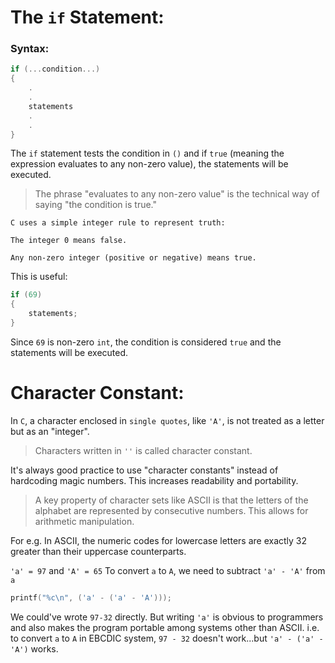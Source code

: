 # The `if` Statement:
### Syntax:
```c
if (...condition...)
{
    .
    .
    statements
    .
    .
}
```
The `if` statement tests the condition in `()` and if `true` (meaning the expression evaluates to any non-zero value), the statements will be executed.

> The phrase "evaluates to any non-zero value" is the technical way of saying "the condition is true."

`C uses a simple integer rule to represent truth:`

`The integer 0 means false.`

`Any non-zero integer (positive or negative) means true.`

This is useful:
```c
if (69)
{
    statements;
}
```
Since `69` is non-zero `int`, the condition is considered `true` and the statements will be executed.


# Character Constant:
In `C`, a character enclosed in `single quotes`, like `'A'`, is not treated as a letter but as an "integer".
> Characters written in `''` is called character constant.

It's always good practice to use "character constants" instead of hardcoding magic numbers. This increases readability and portability.

> A key property of character sets like ASCII is that the letters of the alphabet are represented by consecutive numbers. This allows for arithmetic manipulation.

For e.g.
In ASCII, the numeric codes for lowercase letters are exactly 32 greater than their uppercase counterparts.

`'a' = 97` and `'A' = 65`
To convert `a` to `A`, we need to subtract `'a' - 'A'` from `a`

```c
printf("%c\n", ('a' - ('a' - 'A')));
```
We could've wrote `97-32` directly.
But writing `'a'` is obvious to programmers and also makes the program portable among systems other than ASCII. i.e. to convert `a` to `A` in EBCDIC system, `97 - 32` doesn't work...but `'a' - ('a' - 'A')` works.